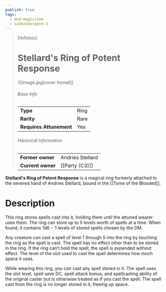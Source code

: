 ```yaml
---
publish: true
tags:
  - dnd-magicitem
  - sukkelbergdnd-3
---
```


> [!infobox]  
> # Stellard's Ring of Potent Response
> ![[Image.jpg|cover hsmall]]
> ###### Base Info
> | | |
> |---|---|
> | **Type** | Ring |
> | **Rarity** | Rare |
> | **Requires Attunement** | Yes |
> ###### Historical Information
> | | |
> |---|---|
> | **Former owner** | Andries Stellard |
> | **Current owner** | [[Party (C3)]] |

**Stellard's Ring of Potent Response** is a magical ring formerly attached to the severed hand of Andries Stellard, bound in the [[Tome of the Blooded]]. 
# Description
This ring stores spells cast into it, holding them until the attuned wearer uses them. The ring can store up to 5 levels worth of spells at a time. When found, it contains 1d6 − 1 levels of stored spells chosen by the DM.

Any creature can cast a spell of level 1 through 5 into the ring by touching the ring as the spell is cast. The spell has no effect other than to be stored in the ring. If the ring can’t hold the spell, the spell is expended without effect. The level of the slot used to cast the spell determines how much space it uses.

While wearing this ring, you can cast any spell stored in it. The spell uses the slot level, spell save DC, spell attack bonus, and spellcasting ability of the original caster but is otherwise treated as if you cast the spell. The spell cast from the ring is no longer stored in it, freeing up space.